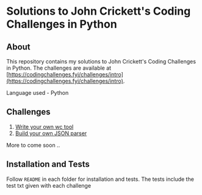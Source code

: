 # Solutions to John Crickett's Coding Challenges in Python

## About

This repository contains my solutions to John Crickett's Coding Challenges in Python. The challenges are available at [https://codingchallenges.fyi/challenges/intro](https://codingchallenges.fyi/challenges/intro).

Language used - Python

## Challenges

1. [Write your own wc tool](/make%20a%20wc%20tool/)
2. [Build your own JSON parser](/build%20JSON%20parser/)

More to come soon ..

## Installation and Tests

Follow `README` in each folder for installation and tests. 
The tests include the test txt given with each challenge
